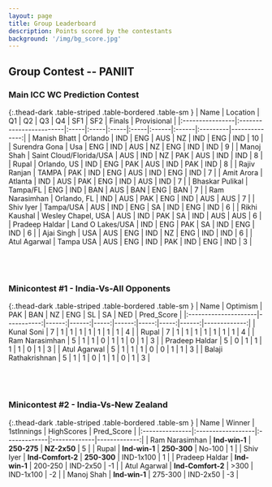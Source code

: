 ```yaml
---
layout: page
title: Group Leaderboard
description: Points scored by the contestants
background: '/img/bg_score.jpg'
---
```


## Group Contest -- PANIIT


### Main ICC WC Prediction Contest


{:.thead-dark .table-striped .table-bordered .table-sm }
| Name            | Location                | Q1   | Q2   | Q3   | Q4   | SF1   | SF2   | Finals   |   Provisional |
|:----------------|:------------------------|:-----|:-----|:-----|:-----|:------|:------|:---------|--------------:|
| Manish Bhatt    | Orlando                 | IND  | ENG  | AUS  | NZ   | IND   | ENG   | IND      |            10 |
| Surendra Gona   | Usa                     | ENG  | IND  | AUS  | NZ   | ENG   | IND   | IND      |             9 |
| Manoj  Shah     | Saint Cloud/Florida/USA | AUS  | IND  | NZ   | PAK  | AUS   | IND   | IND      |             8 |
| Rupal           | Orlando, US             | IND  | ENG  | PAK  | AUS  | IND   | PAK   | IND      |             8 |
| Rajiv Ranjan    | TAMPA                   | PAK  | IND  | ENG  | AUS  | IND   | ENG   | IND      |             7 |
| Amit Arora      | Atlanta                 | IND  | AUS  | PAK  | ENG  | IND   | AUS   | IND      |             7 |
| Bhaskar Pulikal | Tampa/FL                | ENG  | IND  | BAN  | AUS  | BAN   | ENG   | BAN      |             7 |
| Ram Narasimhan  | Orlando, FL             | IND  | AUS  | PAK  | ENG  | IND   | AUS   | AUS      |             7 |
| Shiv Iyer       | Tampa/USA               | AUS  | IND  | ENG  | SA   | IND   | ENG   | IND      |             6 |
| Rikhi Kaushal   | Wesley Chapel, USA      | AUS  | IND  | PAK  | SA   | IND   | AUS   | AUS      |             6 |
| Pradeep Haldar  | Land O Lakes/USA        | IND  | ENG  | PAK  | SA   | IND   | ENG   | IND      |             6 |
| Ajai Singh      | USA                     | AUS  | ENG  | IND  | NZ   | ENG   | IND   | IND      |             6 |
| Atul Agarwal    | Tampa USA               | AUS  | ENG  | IND  | PAK  | IND   | ENG   | IND      |             3 |
<br>
<br>
<br>
<br>

### Minicontest #1 - India-Vs-All Opponents


{:.thead-dark .table-striped .table-bordered .table-sm }
| Name                 |   Optimism |   PAK |   BAN |   NZ |   ENG |   SL |   SA |   NED |   Pred_Score |
|:---------------------|-----------:|------:|------:|-----:|------:|-----:|-----:|------:|-------------:|
| Kunal Soni           |          7 |     1 |     1 |    1 |     1 |    1 |    1 |     1 |            4 |
| Rupal                |          7 |     1 |     1 |    1 |     1 |    1 |    1 |     1 |            4 |
| Ram Narasimhan       |          5 |     1 |     1 |    0 |     1 |    1 |    0 |     1 |            3 |
| Pradeep Haldar       |          5 |     0 |     1 |    1 |     1 |    1 |    0 |     1 |            3 |
| Atul Agarwal         |          5 |     1 |     1 |    1 |     0 |    0 |    1 |     1 |            3 |
| Balaji Rathakrishnan |          5 |     1 |     1 |    0 |     1 |    1 |    0 |     1 |            3 |
<br>
<br>
<br>
<br>

### Minicontest #2 - India-Vs-New Zealand


{:.thead-dark .table-striped .table-bordered .table-sm }
| Name           | Winner            | 1stInnings   | HighScores   |   Pred_Score |
|:---------------|:------------------|:-------------|:-------------|-------------:|
| Ram Narasimhan | **Ind-win-1**     | **250-275**  | **NZ-2x50**  |            5 |
| Rupal          | **Ind-win-1**     | **250-300**  | No-100       |            1 |
| Shiv Iyer      | **Ind-Comfort-2** | **250-300**  | IND-1x100    |            1 |
| Pradeep Haldar | **Ind-win-1**     | 200-250      | IND-2x50     |           -1 |
| Atul Agarwal   | **Ind-Comfort-2** | >300         | IND-1x100    |           -2 |
| Manoj  Shah    | **Ind-win-1**     | 275-300      | IND-2x50     |           -3 |
<br>
<br>
<br>
<br>

